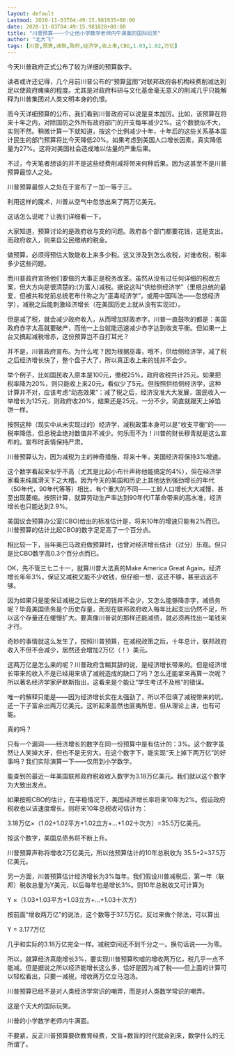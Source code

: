 ```yaml
---
layout: default
Lastmod: 2020-11-03T04:49:15.981935+00:00
date: 2020-11-03T04:49:15.981828+00:00
title: "川普预算——一个让他小学数学老师内牛满面的国际玩笑"
author: "北大飞"
tags: [川普,预算,减税,政府,经济学,收上来,CBO,1.03,1.02,万亿]
---
```


今天川普政府正式公布了较为详细的预算数字。

读者或许还记得，几个月前川普公布的“预算蓝图”对联邦政府各机构经费削减达到足以使政府瘫痪的程度。尤其是对政府科研与文化基金毫无意义的削减几乎只能解释为川普集团对人类文明本身的仇恨。

而今天详细预算的公布，我们看到川普政府可以说是变本加厉。比如，该预算在将来十年之内，对除国防之外所有政府部门的开支每年减少2%。这个数貌似不大，实则不然。稍微计算一下就知道，按这个比例减少十年，十年后的这些关系基本国计民生的部门预算将比今天降低20%。如果考虑到美国人口增长因素，真实降低量为27%。这将对美国社会造成难以估量的严重后果。

不过，今天笔者想谈的并不是这些经费削减将带来何种后果。因为这甚至不是川普预算最惊人之处。

川普预算最惊人之处在于宣布了一加一等于三。

利用这样的魔术，川普从空气中忽悠出来了两万亿美元。

这话怎么说呢？让我们详细看一下。

大家知道，预算讨论的是政府收与支的问题。政府各个部门都要花钱，这是支出。而政府收入，则来自公民缴纳的税金。

做预算，必须得预估大致能收上来多少税。这又涉及到怎么收税，对谁收税，税率多少这些问题。

而川普政府宣扬他们要做的大事正是税务改革。虽然从没有过任何详细的税改方案，但大方向是很清楚的:(为富人)减税。据说这叫“供给侧经济学”（里根总统的最爱，但被共和党前总统老布什称之为“巫毒经济学”，或用中国叫法——忽悠经济学），减税之后能刺激经济增长（在美国历史上就从没有实现过）。

但是减了税，就会减少政府收入，从而增加财政赤字。川普一直鼓吹的都是：美国政府赤字太高就要破产，而他一上台就能迅速减少赤字达到收支平衡。但如果一上台又搞起减税增赤，这份预算岂不自打耳光？

并不是，川普政府宣布。为什么呢？因为根据巫毒，哦不，供给侧经济学，减了税之后经济增长快了，整个盘子大了，所以真正收上来的钱并不会少。

举个例子，比如国民收入原本是100元，缴税25%，政府收税共计25元。如果把税率降为20%，则只能收上来20元，看似少了5元。但按照供给侧经济学，这种计算并不对，应该考虑“动态效果”：减了税之后，经济没准大大发展，国民收入一举增长为125元，则政府收20%，结果还是25元，一分不少。简直就跟天上掉馅饼一样。

按照这种（现实中从未实现过的）经济学，减税政策本身可以是“收支平衡”的——税率降低，但总税金绝对数值并不减少。何乐而不为！川普的财长穆青就是这么宣布的。宣布时表情保持严肃。

川普预算认为，因为减税为主的神奇措施，将来十年，美国经济将保持3%增速。

这个数字看起来似乎不高（尤其是比起小布什声称他能搞定的4%），但在经济学家看来纯属滑天下之大稽。因为今天的美国和历史上其他达到强劲增长的年代（50年代，90年代等等）相比，有个重大的不同——工龄人口增长大大减慢，甚至出现萎缩。按照计算，就算劳动生产率达到90年代IT革命带来的高水准，经济增长也只能达到2.9%。

美国议会预算办公室(CBO)给出的标准估计是，将来10年的增速只能有2%而已。川普预算的估计比起CBO的数字足足高了一个百分点。

相比较一下，当年奥巴马政府做预算时，也曾对经济增长估计（过分）乐观。但只是比CBO数字高0.3个百分点而已。

OK，先不管三七二十一，就算川普大法真的Make America Great Again，经济增长年年3%，保证又减税又能不少收钱，但仔细一想，这还不够，甚至远远不够。

因为如果只是能保证减税之后收上来的钱并不会少，又怎么能够降赤字，减债务呢？毕竟美国债务是个历史存量，而现在联邦政府收入每年比起支出仍然不足，所以这个存量还在缓慢扩大。要真像川普说的那样还能减债，就必须再找出一笔钱来才行。

奇妙的事情就这么发生了，按照川普预算，在减税政策之后，十年总计，联邦政府收入不但不会减少，居然还会增加2万亿（！）美元。

这两万亿是怎么来的呢？川普政府含糊其辞的说，是经济增长带来的。但是经济增长带来的收入不是已经用来填了减税造成的缺口了吗？怎么还能拿来再算一次呢？所以著名经济学家萨默斯指出，这看来是个能让“学生考试不及格”的错误。

唯一的解释只能是——因为经济增长实在太强劲了，所以不但填了减税带来的坑，还一下子富余出两万亿美元。这听起来虽然也匪夷所思，但从理论上讲，也有可能。

真的吗？

只有一个漏洞——经济增长的数字在同一份预算中是有估计的：3%。这个数字虽然让人笑掉大牙，但也不是无穷大。在这个数字下，能实现“天上掉下两万亿”的好事吗？我们实际演算一下——仅用到小学数学。

能查到的最近一年美国联邦政府税收收入数字为3.18万亿美元。我们就以这个数字为大致出发点。

如果按照CBO的估计，在平稳情况下，美国经济增长率将来10年为2%。假设政府税收也以该速度增长。则将来10年总税收可估计为：

3.18万亿×（1.02+1.02平方+1.02立方+...+1.02十次方）=35.5万亿美元。

按这个数字，美国总债务将不断上升。

川普预算声称将增收2万亿美元，所以他预算估计的10年总税收为 35.5+2=37.5万亿美元。

另一方面，川普预算估计经济增长为3%每年。我们假设川普减税后，第一年（联邦）税收总量为Y美元，以后每年也是增长3%。则10年总税收又可计算为

Y ×（1.03+1.03平方+1.03立方+...+1.03十次方）

按前面“增收两万亿”的说法，这个数等于37.5万亿。反过来做个除法，可以算出

Y = 3.177万亿 

几乎和实际的3.18万亿完全一样。减税空间还不到千分之一。换句话说——为零。

所以，就算经济真能增长3%，要实现川普预算吹嘘的增收两万亿，税几乎一点不能减。但是据说之所以经济能增长这么多，恰好是因为减了税——但上面的计算可以轻松看出，只要一减税，增收两万亿立马泡汤。

川普预算已经不是对人类经济学常识的嘲弄，而是对人类数学常识的嘲弄。

这是个天大的国际玩笑。

川普的小学数学老师内牛满面。

不要紧，反正川普预算要砍教育经费，文盲+数盲的时代就会到来，数学什么的无所谓了。

